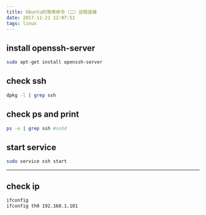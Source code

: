 ```yaml
---
title: Ubuntu的常用命令（二）远程连接
date: 2017-11-21 12:07:51
tags: linux
---
```


## install openssh-server
```bash
sudo apt-get install openssh-server
```
## check ssh
```bash
dpkg -l | grep ssh
```

## check ps and print
```bash
ps -e | grep ssh #sshd
```

## start service
```bash
sudo service ssh start
```
---
## check ip
```bash
ifconfig
ifconfig th0 192.168.1.101
``` 